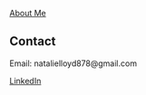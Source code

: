[About Me](aboutme.md)
<h2>Contact</h2>
<p>Email: natalielloyd878@gmail.com</p>
<a href= 'https://www.linkedin.com/in/natalie-lloyd/'>LinkedIn</a>
